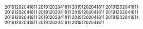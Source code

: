 20191202041811
20191202041811
20191202041811
20191202041811
20191202041811
20191202041811
20191202041811
20191202041811
20191202041811
20191202041811
20191202041811
20191202041811
20191202041811
20191202041811
20191202041811
